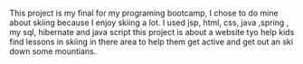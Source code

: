 This project is my final for my programing bootcamp,
I chose to do mine about skiing because I enjoy skiing a lot.
I used jsp, html, css, java ,spring , my sql, hibernate and java script
this project is about a website tyo help kids find lessons in skiing in there area to help them get active and get out an ski down some mountians.